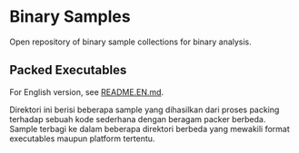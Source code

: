# Binary Samples

Open repository of binary sample collections for binary analysis.

## Packed Executables

For English version, see [README.EN.md](README.EN.md).

Direktori ini berisi beberapa sample yang dihasilkan dari proses packing terhadap sebuah kode sederhana dengan beragam packer berbeda. Sample terbagi ke dalam beberapa direktori berbeda yang mewakili format executables maupun platform tertentu. 